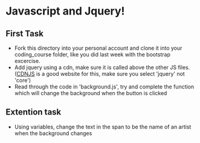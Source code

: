 # Javascript and Jquery!

## First Task
- Fork this directory into your personal account and clone it into your coding_course folder, like you did last week with the bootstrap excercise.
- Add jquery using a cdn, make sure it is called above the other JS files. ([CDNJS](https://cdnjs.com/libraries/jquery/) is a good website for this, make sure you select 'jquery' not 'core')
- Read through the code in 'background.js', try and complete the function which will change the background when the button is clicked

## Extention task
- Using variables, change the text in the span to be the name of an artist when the background changes
